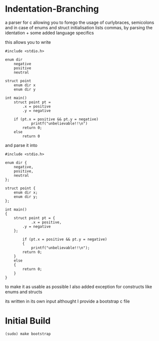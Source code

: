 # Indentation-Branching

a parser for c allowing you to forego the usage of curlybraces, semicolons and in case of enums and struct initialisation lists commas, by parsing the identation + some added language specifics

this allows you to write

~~~
#include <stdio.h>

enum dir
	negative
	positive
	neutral

struct point
	enum dir x
	enum dir y

int main()
	struct point pt =
		.x = positive
		.y = negative
    
	if (pt.x = positive && pt.y = negative)
    		printf("unbelievable!!\n")
		return 0;
	else
		return 0
~~~

and parse it into

~~~
#include <stdio.h>

enum dir {
	negative,
	positive,
	neutral
};

struct point {
 	enum dir x;
 	enum dir y;
};

int main()
{
	struct point pt = {
    		.x = positive,
		.y = negative
	};
    
    	if (pt.x = positive && pt.y = negative)
    	{
        	printf("unbelievable!!\n");
		return 0;
	}
	else
	{
		return 0;
	}
}
 ~~~
 
 to make it as usable as possible I also added exception for constructs like enums and structs

its written in its own input althought I provide a bootstrap c file

# Initial Build
~~~
(sudo) make bootstrap
~~~
